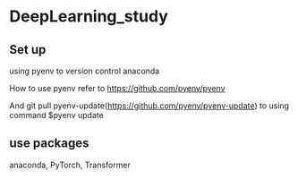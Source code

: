 # DeepLearning_study

## Set up

using pyenv to version control anaconda

How to use pyenv refer to https://github.com/pyenv/pyenv

And git pull pyenv-update(https://github.com/pyenv/pyenv-update) to using command $pyenv update

## use packages

anaconda, PyTorch, Transformer